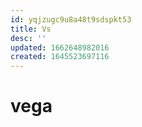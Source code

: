 ```yaml
---
id: yqjzugc9u8a48t9sdspkt53
title: Vs
desc: ''
updated: 1662648982016
created: 1645523697116
---
```


# vega
